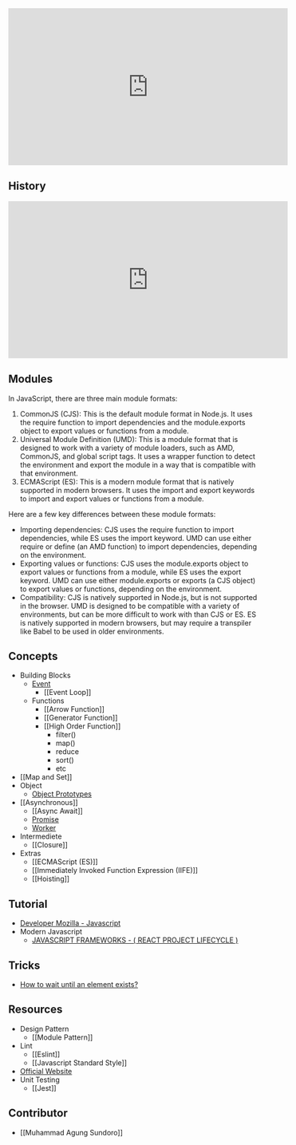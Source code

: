<iframe width="560" height="315" src="https://www.youtube.com/embed/SDROba_M42g" title="YouTube video player" frameborder="0" allow="accelerometer; autoplay; clipboard-write; encrypted-media; gyroscope; picture-in-picture" allowfullscreen></iframe>

## History
<iframe width="560" height="315" src="https://www.youtube.com/embed/Sh6lK57Cuk4" title="YouTube video player" frameborder="0" allow="accelerometer; autoplay; clipboard-write; encrypted-media; gyroscope; picture-in-picture; web-share" allowfullscreen></iframe>

## Modules
In JavaScript, there are three main module formats:

1. CommonJS (CJS): This is the default module format in Node.js. It uses the require function to import dependencies and the module.exports object to export values or functions from a module.
2. Universal Module Definition (UMD): This is a module format that is designed to work with a variety of module loaders, such as AMD, CommonJS, and global script tags. It uses a wrapper function to detect the environment and export the module in a way that is compatible with that environment.
3. ECMAScript (ES): This is a modern module format that is natively supported in modern browsers. It uses the import and export keywords to import and export values or functions from a module.

Here are a few key differences between these module formats:
- Importing dependencies: CJS uses the require function to import dependencies, while ES uses the import keyword. UMD can use either require or define (an AMD function) to import dependencies, depending on the environment.
- Exporting values or functions: CJS uses the module.exports object to export values or functions from a module, while ES uses the export keyword. UMD can use either module.exports or exports (a CJS object) to export values or functions, depending on the environment.
- Compatibility: CJS is natively supported in Node.js, but is not supported in the browser. UMD is designed to be compatible with a variety of environments, but can be more difficult to work with than CJS or ES. ES is natively supported in modern browsers, but may require a transpiler like Babel to be used in older environments.

## Concepts
- Building Blocks
	- [Event](https://developer.mozilla.org/en-US/docs/Learn/JavaScript/Building_blocks/Events)
		- [[Event Loop]]
	- Functions
		- [[Arrow Function]]
		- [[Generator Function]]
		- [[High Order Function]]
			- filter()
			- map()
			- reduce
			- sort()
			- etc
- [[Map and Set]]
- Object
	- [Object Prototypes](https://developer.mozilla.org/en-US/docs/Learn/JavaScript/Objects/Object_prototypes)
- [[Asynchronous]]
	- [[Async Await]]
	- [Promise](https://developer.mozilla.org/en-US/docs/Learn/JavaScript/Asynchronous/Promises)
	- [Worker](https://developer.mozilla.org/en-US/docs/Learn/JavaScript/Asynchronous/Introducing_workers)
- Intermediete
	- [[Closure]]
- Extras
	- [[ECMAScript (ES)]]
	- [[Immediately Invoked Function Expression (IIFE)]]
	- [[Hoisting]]

## Tutorial
- [Developer Mozilla - Javascript](https://developer.mozilla.org/en-US/docs/Web/JavaScript)
- Modern Javascript
	- [JAVASCRIPT FRAMEWORKS - ( REACT PROJECT LIFECYCLE )](https://www.youtube.com/playlist?list=PLyQXlWxYAh8_S7YGeii9KPBSO85qD7-3W)

## Tricks
- [How to wait until an element exists?](https://stackoverflow.com/questions/5525071/how-to-wait-until-an-element-exists)

## Resources
- Design Pattern
	- [[Module Pattern]]
- Lint
	- [[Eslint]]
	- [[Javascript Standard Style]]
- [Official Website](https://www.javascript.com/)
- Unit Testing
	- [[Jest]]

## Contributor
- [[Muhammad Agung Sundoro]]